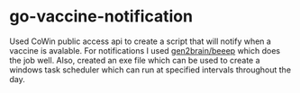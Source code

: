 # go-vaccine-notification

Used CoWin public access api to create a script that will notify when a vaccine is avalable.
For notifications I used [gen2brain/beeep](https://github.com/gen2brain/beeep) which does the job well.
Also, created an exe file which can be used to create a windows task scheduler which can run at specified intervals throughout the day.
